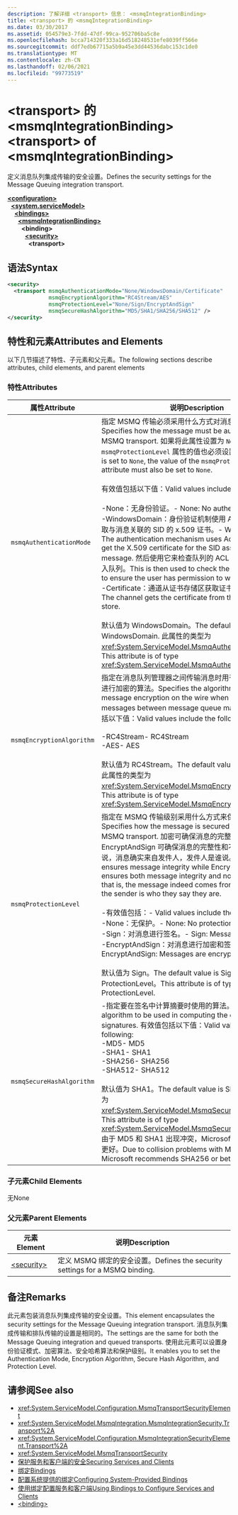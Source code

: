 ```yaml
---
description: 了解详细 <transport> 信息： <msmqIntegrationBinding>
title: <transport> 的 <msmqIntegrationBinding>
ms.date: 03/30/2017
ms.assetid: 054579e3-7fdd-47df-99ca-952706ba5c8e
ms.openlocfilehash: bcca714320f333a16d518248531efe8039ff566e
ms.sourcegitcommit: ddf7edb67715a5b9a45e3dd44536dabc153c1de0
ms.translationtype: MT
ms.contentlocale: zh-CN
ms.lasthandoff: 02/06/2021
ms.locfileid: "99773519"
---
```

# <a name="transport-of-msmqintegrationbinding"></a><span data-ttu-id="6fe95-103">\<transport> 的 \<msmqIntegrationBinding></span><span class="sxs-lookup"><span data-stu-id="6fe95-103">\<transport> of \<msmqIntegrationBinding></span></span>

<span data-ttu-id="6fe95-104">定义消息队列集成传输的安全设置。</span><span class="sxs-lookup"><span data-stu-id="6fe95-104">Defines the security settings for the Message Queuing integration transport.</span></span>  
  
[**\<configuration>**](../configuration-element.md)\
&nbsp;&nbsp;[**\<system.serviceModel>**](system-servicemodel.md)\
&nbsp;&nbsp;&nbsp;&nbsp;[**\<bindings>**](bindings.md)\
&nbsp;&nbsp;&nbsp;&nbsp;&nbsp;&nbsp;[**\<msmqIntegrationBinding>**](msmqintegrationbinding.md)\
&nbsp;&nbsp;&nbsp;&nbsp;&nbsp;&nbsp;&nbsp;&nbsp;**\<binding>**\
&nbsp;&nbsp;&nbsp;&nbsp;&nbsp;&nbsp;&nbsp;&nbsp;&nbsp;&nbsp;[**\<security>**](security-of-msmqintegrationbinding.md)\
&nbsp;&nbsp;&nbsp;&nbsp;&nbsp;&nbsp;&nbsp;&nbsp;&nbsp;&nbsp;&nbsp;&nbsp;**\<transport>**  
  
## <a name="syntax"></a><span data-ttu-id="6fe95-105">语法</span><span class="sxs-lookup"><span data-stu-id="6fe95-105">Syntax</span></span>  
  
```xml  
<security>
  <transport msmqAuthenticationMode="None/WindowsDomain/Certificate"
             msmqEncryptionAlgorithm="RC4Stream/AES"
             msmqProtectionLevel="None/Sign/EncryptAndSign"
             msmqSecureHashAlgorithm="MD5/SHA1/SHA256/SHA512" />
</security>
```  
  
## <a name="attributes-and-elements"></a><span data-ttu-id="6fe95-106">特性和元素</span><span class="sxs-lookup"><span data-stu-id="6fe95-106">Attributes and Elements</span></span>  

 <span data-ttu-id="6fe95-107">以下几节描述了特性、子元素和父元素。</span><span class="sxs-lookup"><span data-stu-id="6fe95-107">The following sections describe attributes, child elements, and parent elements</span></span>  
  
### <a name="attributes"></a><span data-ttu-id="6fe95-108">特性</span><span class="sxs-lookup"><span data-stu-id="6fe95-108">Attributes</span></span>  
  
|<span data-ttu-id="6fe95-109">属性</span><span class="sxs-lookup"><span data-stu-id="6fe95-109">Attribute</span></span>|<span data-ttu-id="6fe95-110">说明</span><span class="sxs-lookup"><span data-stu-id="6fe95-110">Description</span></span>|  
|---------------|-----------------|  
|`msmqAuthenticationMode`|<span data-ttu-id="6fe95-111">指定 MSMQ 传输必须采用什么方式对消息进行身份验证。</span><span class="sxs-lookup"><span data-stu-id="6fe95-111">Specifies how the message must be authenticated by the MSMQ transport.</span></span> <span data-ttu-id="6fe95-112">如果将此属性设置为 `None`，则 `msmqProtectionLevel` 属性的值也必须设置为 `None`。</span><span class="sxs-lookup"><span data-stu-id="6fe95-112">If this is set to `None`, the value of the `msmqProtectionLevel` attribute must also be set to `None`.</span></span><br /><br /> <span data-ttu-id="6fe95-113">有效值包括以下值：</span><span class="sxs-lookup"><span data-stu-id="6fe95-113">Valid values include the following:</span></span><br /><br /> <span data-ttu-id="6fe95-114">-None：无身份验证。</span><span class="sxs-lookup"><span data-stu-id="6fe95-114">-   None: No authentication.</span></span><br /><span data-ttu-id="6fe95-115">-WindowsDomain：身份验证机制使用 Active Directory 获取与消息关联的 SID 的 x.509 证书。</span><span class="sxs-lookup"><span data-stu-id="6fe95-115">-   WindowsDomain: The authentication mechanism uses Active Directory to get the X.509 certificate for the SID associated with the message.</span></span> <span data-ttu-id="6fe95-116">然后使用它来检查队列的 ACL 以确保用户有权写入队列。</span><span class="sxs-lookup"><span data-stu-id="6fe95-116">This is then used to check the ACL of the queue to ensure the user has permission to write to the queue.</span></span><br /><span data-ttu-id="6fe95-117">-Certificate：通道从证书存储区获取证书。</span><span class="sxs-lookup"><span data-stu-id="6fe95-117">-   Certificate: The channel gets the certificate from the certificate store.</span></span><br /><br /> <span data-ttu-id="6fe95-118">默认值为 WindowsDomain。</span><span class="sxs-lookup"><span data-stu-id="6fe95-118">The default value is WindowsDomain.</span></span> <span data-ttu-id="6fe95-119">此属性的类型为 <xref:System.ServiceModel.MsmqAuthenticationMode>。</span><span class="sxs-lookup"><span data-stu-id="6fe95-119">This attribute is of type <xref:System.ServiceModel.MsmqAuthenticationMode>.</span></span>|  
|`msmqEncryptionAlgorithm`|<span data-ttu-id="6fe95-120">指定在消息队列管理器之间传输消息时用于在网络上对消息进行加密的算法。</span><span class="sxs-lookup"><span data-stu-id="6fe95-120">Specifies the algorithm to be used for message encryption on the wire when transferring messages between message queue managers.</span></span> <span data-ttu-id="6fe95-121">有效值包括以下值：</span><span class="sxs-lookup"><span data-stu-id="6fe95-121">Valid values include the following:</span></span><br /><br /> <span data-ttu-id="6fe95-122">-RC4Stream</span><span class="sxs-lookup"><span data-stu-id="6fe95-122">-   RC4Stream</span></span><br /><span data-ttu-id="6fe95-123">-AES</span><span class="sxs-lookup"><span data-stu-id="6fe95-123">-   AES</span></span><br /><br /> <span data-ttu-id="6fe95-124">默认值为 RC4Stream。</span><span class="sxs-lookup"><span data-stu-id="6fe95-124">The default value is RC4Stream.</span></span> <span data-ttu-id="6fe95-125">此属性的类型为 <xref:System.ServiceModel.MsmqEncryptionAlgorithm>。</span><span class="sxs-lookup"><span data-stu-id="6fe95-125">This attribute is of type <xref:System.ServiceModel.MsmqEncryptionAlgorithm>.</span></span>|  
|`msmqProtectionLevel`|<span data-ttu-id="6fe95-126">指定在 MSMQ 传输级别采用什么方式来保护消息。</span><span class="sxs-lookup"><span data-stu-id="6fe95-126">Specifies how the message is secured at the level of the MSMQ transport.</span></span> <span data-ttu-id="6fe95-127">加密可确保消息的完整性，同时 EncryptAndSign 可确保消息的完整性和不可否认性;也就是说，消息确实来自发件人，发件人是谁说。</span><span class="sxs-lookup"><span data-stu-id="6fe95-127">Encryption ensures message integrity while EncryptAndSign ensures both message integrity and non-repudiation; that is, the message indeed comes from the sender and the sender is who they say they are.</span></span><br /><br /> <span data-ttu-id="6fe95-128">-有效值包括：</span><span class="sxs-lookup"><span data-stu-id="6fe95-128">-   Valid values include the following:</span></span><br /><span data-ttu-id="6fe95-129">-None：无保护。</span><span class="sxs-lookup"><span data-stu-id="6fe95-129">-   None: No protection.</span></span><br /><span data-ttu-id="6fe95-130">-Sign：对消息进行签名。</span><span class="sxs-lookup"><span data-stu-id="6fe95-130">-   Sign: Messages are signed.</span></span><br /><span data-ttu-id="6fe95-131">-EncryptAndSign：对消息进行加密和签名。</span><span class="sxs-lookup"><span data-stu-id="6fe95-131">-   EncryptAndSign: Messages are encrypted and signed.</span></span><br /><br /> <span data-ttu-id="6fe95-132">默认值为 Sign。</span><span class="sxs-lookup"><span data-stu-id="6fe95-132">The default value is Sign.</span></span> <span data-ttu-id="6fe95-133">此属性的类型为 ProtectionLevel。</span><span class="sxs-lookup"><span data-stu-id="6fe95-133">This attribute is of type ProtectionLevel.</span></span>|  
|`msmqSecureHashAlgorithm`|<span data-ttu-id="6fe95-134">-指定要在签名中计算摘要时使用的算法。</span><span class="sxs-lookup"><span data-stu-id="6fe95-134">-   Specifies the algorithm to be used in computing the digest as part of signatures.</span></span> <span data-ttu-id="6fe95-135">有效值包括以下值：</span><span class="sxs-lookup"><span data-stu-id="6fe95-135">Valid values include the following:</span></span><br /><span data-ttu-id="6fe95-136">-MD5</span><span class="sxs-lookup"><span data-stu-id="6fe95-136">-   MD5</span></span><br /><span data-ttu-id="6fe95-137">-SHA1</span><span class="sxs-lookup"><span data-stu-id="6fe95-137">-   SHA1</span></span><br /><span data-ttu-id="6fe95-138">-SHA256</span><span class="sxs-lookup"><span data-stu-id="6fe95-138">-   SHA256</span></span><br /><span data-ttu-id="6fe95-139">-SHA512</span><span class="sxs-lookup"><span data-stu-id="6fe95-139">-   SHA512</span></span><br /><br /> <span data-ttu-id="6fe95-140">默认值为 SHA1。</span><span class="sxs-lookup"><span data-stu-id="6fe95-140">The default value is SHA1.</span></span> <span data-ttu-id="6fe95-141">此属性的类型为 <xref:System.ServiceModel.MsmqSecureHashAlgorithm>。</span><span class="sxs-lookup"><span data-stu-id="6fe95-141">This attribute is of type <xref:System.ServiceModel.MsmqSecureHashAlgorithm>.</span></span><br><span data-ttu-id="6fe95-142">由于 MD5 和 SHA1 出现冲突，Microsoft 建议 SHA256 或更好。</span><span class="sxs-lookup"><span data-stu-id="6fe95-142">Due to collision problems with MD5 and SHA1, Microsoft recommends SHA256 or better.</span></span>|  
  
### <a name="child-elements"></a><span data-ttu-id="6fe95-143">子元素</span><span class="sxs-lookup"><span data-stu-id="6fe95-143">Child Elements</span></span>  

 <span data-ttu-id="6fe95-144">无</span><span class="sxs-lookup"><span data-stu-id="6fe95-144">None</span></span>  
  
### <a name="parent-elements"></a><span data-ttu-id="6fe95-145">父元素</span><span class="sxs-lookup"><span data-stu-id="6fe95-145">Parent Elements</span></span>  
  
|<span data-ttu-id="6fe95-146">元素</span><span class="sxs-lookup"><span data-stu-id="6fe95-146">Element</span></span>|<span data-ttu-id="6fe95-147">说明</span><span class="sxs-lookup"><span data-stu-id="6fe95-147">Description</span></span>|  
|-------------|-----------------|  
|[\<security>](security-of-basichttpbinding.md)|<span data-ttu-id="6fe95-148">定义 MSMQ 绑定的安全设置。</span><span class="sxs-lookup"><span data-stu-id="6fe95-148">Defines the security settings for a MSMQ binding.</span></span>|  
  
## <a name="remarks"></a><span data-ttu-id="6fe95-149">备注</span><span class="sxs-lookup"><span data-stu-id="6fe95-149">Remarks</span></span>  

 <span data-ttu-id="6fe95-150">此元素包装消息队列集成传输的安全设置。</span><span class="sxs-lookup"><span data-stu-id="6fe95-150">This element encapsulates the security settings for the Message Queuing integration transport.</span></span> <span data-ttu-id="6fe95-151">消息队列集成传输和排队传输的设置是相同的。</span><span class="sxs-lookup"><span data-stu-id="6fe95-151">The settings are the same for both the Message Queuing integration and queued transports.</span></span> <span data-ttu-id="6fe95-152">使用此元素可以设置身份验证模式、加密算法、安全哈希算法和保护级别。</span><span class="sxs-lookup"><span data-stu-id="6fe95-152">It enables you to set the Authentication Mode, Encryption Algorithm, Secure Hash Algorithm, and Protection Level.</span></span>  
  
## <a name="see-also"></a><span data-ttu-id="6fe95-153">请参阅</span><span class="sxs-lookup"><span data-stu-id="6fe95-153">See also</span></span>

- <xref:System.ServiceModel.Configuration.MsmqTransportSecurityElement>
- <xref:System.ServiceModel.MsmqIntegration.MsmqIntegrationSecurity.Transport%2A>
- <xref:System.ServiceModel.Configuration.MsmqIntegrationSecurityElement.Transport%2A>
- <xref:System.ServiceModel.MsmqTransportSecurity>
- [<span data-ttu-id="6fe95-154">保护服务和客户端的安全</span><span class="sxs-lookup"><span data-stu-id="6fe95-154">Securing Services and Clients</span></span>](../../../wcf/feature-details/securing-services-and-clients.md)
- [<span data-ttu-id="6fe95-155">绑定</span><span class="sxs-lookup"><span data-stu-id="6fe95-155">Bindings</span></span>](../../../wcf/bindings.md)
- [<span data-ttu-id="6fe95-156">配置系统提供的绑定</span><span class="sxs-lookup"><span data-stu-id="6fe95-156">Configuring System-Provided Bindings</span></span>](../../../wcf/feature-details/configuring-system-provided-bindings.md)
- [<span data-ttu-id="6fe95-157">使用绑定配置服务和客户端</span><span class="sxs-lookup"><span data-stu-id="6fe95-157">Using Bindings to Configure Services and Clients</span></span>](../../../wcf/using-bindings-to-configure-services-and-clients.md)
- [\<binding>](bindings.md)
